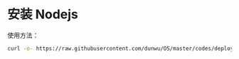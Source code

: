 # 安装 Nodejs

使用方法：

```sh
curl -o- https://raw.githubusercontent.com/dunwu/OS/master/codes/deploy/tool/nodejs/install-nodejs.sh | bash
```
